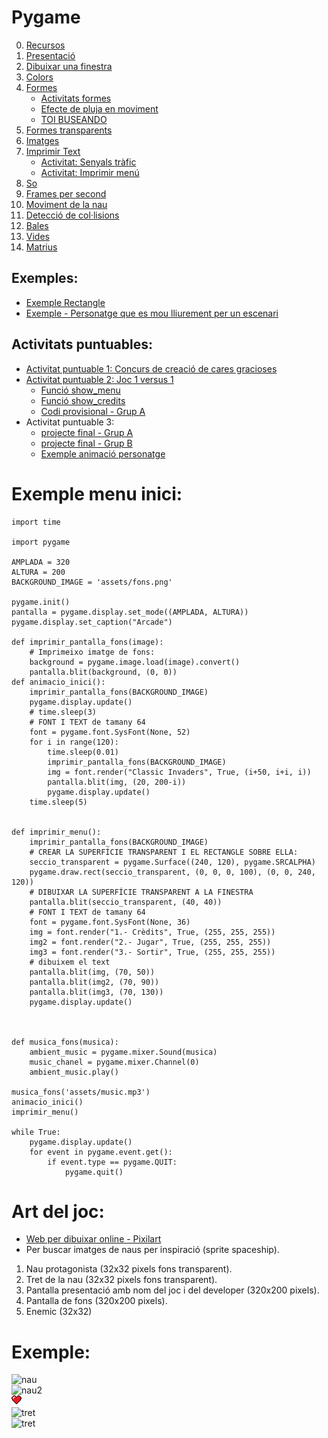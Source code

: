 # Pygame

0. [Recursos](https://pygame.readthedocs.io/)
1. [Presentació](pygame.md)
2. [Dibuixar una finestra](dibuixar_finestra.md)
3. [Colors](color.md)
4. [Formes](formes.md)
   - [Activitats formes](activitats_formes.md)
   - [Efecte de pluja en moviment](pluja.py)
   - [TOI BUSEANDO](toi.py)
5. [Formes transparents](transparencia.md)
6. [Imatges](imatges.md)
7. [Imprimir Text](text.md)
    - [Activitat: Senyals tràfic](senyals.md)
    - [Activitat: Imprimir menú](activitat_menu.md)
8. [So](sound.md)
9. [Frames per second](fps.md)
10. [Moviment de la nau](moure_nau.md)
11. [Detecció de col·lisions](deteccio_colisions.md)
12. [Bales](bales.md)
13. [Vides](vides.md)
14. [Matrius](matriu.md)

## Exemples:

- [Exemple Rectangle](rectangle_exemple.md)
- [Exemple - Personatge que es mou lliurement per un escenari](https://github.com/XaSaFa/scroll_background)

## Activitats puntuables:

- [Activitat puntuable 1: Concurs de creació de cares gracioses](concurs.md)
- [Activitat puntuable 2: Joc 1 versus 1](activitat_puntuable2_curs24-25.md)
   - [Funció show_menu](show_menu.py)
   - [Funció show_credits](show_credits.py)
   - [Codi provisional - Grup A](v0A.py)
- Activitat puntuable 3:
   - [projecte final - Grup A](projecte-grup-A.md)
   - [projecte final - Grup B](projecte-grup-B.md) 
   - [Exemple animació personatge](exemple_animacio_personatge.py) 

# Exemple menu inici:

```
import time

import pygame

AMPLADA = 320
ALTURA = 200
BACKGROUND_IMAGE = 'assets/fons.png'

pygame.init()
pantalla = pygame.display.set_mode((AMPLADA, ALTURA))
pygame.display.set_caption("Arcade")

def imprimir_pantalla_fons(image):
    # Imprimeixo imatge de fons:
    background = pygame.image.load(image).convert()
    pantalla.blit(background, (0, 0))
def animacio_inici():
    imprimir_pantalla_fons(BACKGROUND_IMAGE)
    pygame.display.update()
    # time.sleep(3)
    # FONT I TEXT de tamany 64
    font = pygame.font.SysFont(None, 52)
    for i in range(120):
        time.sleep(0.01)
        imprimir_pantalla_fons(BACKGROUND_IMAGE)
        img = font.render("Classic Invaders", True, (i+50, i+i, i))
        pantalla.blit(img, (20, 200-i))
        pygame.display.update()
    time.sleep(5)


def imprimir_menu():
    imprimir_pantalla_fons(BACKGROUND_IMAGE)
    # CREAR LA SUPERFÍCIE TRANSPARENT I EL RECTANGLE SOBRE ELLA:
    seccio_transparent = pygame.Surface((240, 120), pygame.SRCALPHA)
    pygame.draw.rect(seccio_transparent, (0, 0, 0, 100), (0, 0, 240, 120))
    # DIBUIXAR LA SUPERFÍCIE TRANSPARENT A LA FINESTRA
    pantalla.blit(seccio_transparent, (40, 40))
    # FONT I TEXT de tamany 64
    font = pygame.font.SysFont(None, 36)
    img = font.render("1.- Crèdits", True, (255, 255, 255))
    img2 = font.render("2.- Jugar", True, (255, 255, 255))
    img3 = font.render("3.- Sortir", True, (255, 255, 255))
    # dibuixem el text
    pantalla.blit(img, (70, 50))
    pantalla.blit(img2, (70, 90))
    pantalla.blit(img3, (70, 130))
    pygame.display.update()



def musica_fons(musica):
    ambient_music = pygame.mixer.Sound(musica)
    music_chanel = pygame.mixer.Channel(0)
    ambient_music.play()

musica_fons('assets/music.mp3')
animacio_inici()
imprimir_menu()

while True:
    pygame.display.update()
    for event in pygame.event.get():
        if event.type == pygame.QUIT:
            pygame.quit()

```

# Art del joc:

- [Web per dibuixar online - Pixilart](https://www.pixilart.com/)
- Per buscar imatges de naus per inspiració (sprite spaceship).

1. Nau protagonista (32x32 pixels fons transparent).
2. Tret de la nau (32x32 pixels fons transparent).
3. Pantalla presentació amb nom del joc i del developer (320x200 pixels).
4. Pantalla de fons (320x200 pixels).
5. Enemic (32x32)

# Exemple:

![nau](nau.png)<br>
![nau2](nau2.png)<br>
![vida](vida_jugador1.png)<br>
![tret](pixil-frame-0.png)<br>
![tret](fons-pixilart.png)<br>

